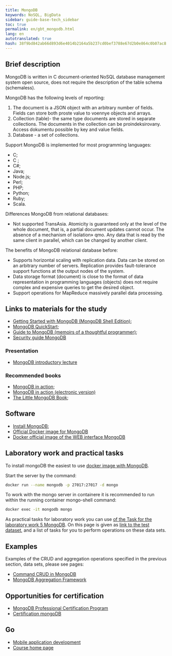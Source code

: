 ```yaml
--- 
title: MongoDB 
keywords: NoSQL, BigData 
sidebar: guide-base-tech_sidebar 
toc: true 
permalink: en/gbt_mongodb.html 
lang: en 
autotranslated: true 
hash: 38f9bd842ab66d893d6e4014b2164a5b237cd0bef3788e67d2b0e864c0b07ac8 
--- 
```



## Brief description 

MongoDB is written in C document-oriented NoSQL database management system open source, does not require the description of the table schema (schemaless). 

MongoDB has the following levels of reporting: 
1. The document is a JSON object with an arbitrary number of fields. Fields can store both proste value to voennye objects and arrays. 
2. Collection (table)- the same type documents are stored in separate collections. The documents in the collection can be proindeksirovany. Access dokumentu possible by key and value fields. 
3. Database - a set of collections. 

Support MongoDB is implemented for most programming languages: 
- C; 
- C ; 
- C#; 
- Java; 
- Node.js; 
- Perl; 
- PHP; 
- Python; 
- Ruby; 
- Scala. 

Differences MongoDB from relational databases: 
- Not supported TransAsia. Atomicity is guaranteed only at the level of the whole document, that is, a partial document updates cannot occur. 
The absence of a mechanism of isolation» qmo. Any data that is read by the same client in parallel, which can be changed by another client. 

The benefits of MongoDB relational database before: 
- Supports horizontal scaling with replication data. Data can be stored on an arbitrary number of servers. Replication provides fault-tolerance support functions at the output nodes of the system. 
- Data storage format (document) is close to the format of data representation in programming languages (objects) does not require complex and expensive queries to get the desired object. 
- Support operations for MapReduce massively parallel data processing. 


## Links to materials for the study 

* [Getting Started with MongoDB (MongoDB Shell Edition)](https://docs.mongodb.com/getting-started/shell/); 
* [MongoDB QuickStart](http://www.w3ii.com/ru/mongodb/mongodb_quick_guide.html); 
* [Guide to MongoDB (memoirs of a thoughtful programmer)](http://proselyte.net/tutorials/mongodb/); 
* [Security guide MongoDB](http://security-corp.org/administration/sys_admin/39539-rukovodstvo-po-bezopasnosti-mongodb.html) 

### Presentation 
* [MongoDB introductory lecture](https://www.youtube.com/watch?v=tgckAOyjXPI) 

### Recommended books 

* [MongoDB in action](https://www.ozon.ru/context/detail/id/8688130/); 
* [MongoDB in action (electronic version)](https://cafe-aristokrat.nethouse.ru/static/doc/0000/0000/0165/165988.c2f3acpbax.pdf) 
* [The Little MongoDB Book](http://www.pvsm.ru/download/mongodb-ru.pdf); 


## Software 

* [Install MongoDB](https://docs.mongodb.com/manual/installation/); 
* [Official Docker image for MongoDB](https://hub.docker.com/_/mongo/) 
* [Docker official image of the WEB interface MongoDB](https://hub.docker.com/_/mongo-express/) 

## Laboratory work and practical tasks 

To install mongoDB the easiest to use [docker image with MongoDB](https://hub.docker.com/_/mongo/). 

Start the server by the command: 
```sh
docker run --name mongodb -p 27017:27017 -d mongo
``` 
To work with the mongo server in containere it is recommended to run within the running container mongo-shell command: 
```sh
docker exec -it mongodb mongo
``` 

As practical tasks for laboratory work you can use [of the Task for the laboratory work 5 MongoDB](https://github.com/mesdt/course/wiki/Tasks-Mongo). On this page is given as [link to the test dataset](https://yadi.sk/d/3l92O1G6fJst5), and a list of tasks for you to perform operations on these data sets. 

## Examples 

Examples of the CRUD and aggregation operations specified in the previous section, data sets, please see pages: 
* [Command CRUD in MongoDB](https://github.com/mesdt/course/wiki/Cheat-list-Mongo) 
* [MongoDB Aggregation Framework](https://github.com/mesdt/course/wiki/Cheat-list-Mongo-Aggregation-Framework) 

## Opportunities for certification 

* [MongoDB Professional Certification Program ](https://university.mongodb.com/certification) 
* [Certification mongoDB](https://habrahabr.ru/post/273011/) 

## Go 

* [Mobile application development](gbt_mobile.html) 
* [Course home page](gbt_landing-page.html) 



